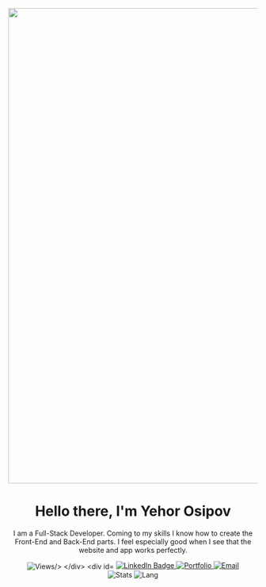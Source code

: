 <div id="logo" align="center">
    <img src="https://www.dropbox.com/scl/fi/87xs4y6r8xkkaop6a9sur/80s-synthwave-aesthetic-cover-5uac1oe9a997n5g7.jpg?rlkey=2ybebnpccuv18hhv4nzm7kx9j&raw=1" width="960" />  
</div>

<div id="header" align="center">
  <h1>Hello there, I'm Yehor Osipov</h1>
  <p>I am a Full-Stack Developer. Coming to my skills I know how to create the Front-End and Back-End parts. I feel especially good when I see that the website and app works perfectly.</p>
  <img src="https://visitcount.itsvg.in/api?id=DeadNord&label=Profile%20Views&color=12&icon=5&pretty=true" alt="Views/>
</div> 

<div id="badges" align="center">
  <a href="https://www.linkedin.com/in/yegor-osipov-eod/">
    <img src="https://img.shields.io/badge/-LinkedIn-blue?style=flat&logo=Linkedin&logoColor=white" alt="LinkedIn Badge"/>
  </a>
<a href="https://eod-portfolio.netlify.app/">
    <img src="https://img.shields.io/badge/Portfolio-grey?style=flat&logo=readme" alt="Portfolio"/>
  </a>
    <a href="mailto:eosipopo@gmail.com">
    <img src="https://img.shields.io/badge/-Gmail-c14438?style=flat&logo=Gmail&logoColor=white" alt="Email"/>
  </a>
</div>

<div id="charts" align="center">
<img src="https://github-readme-stats.vercel.app/api/top-langs/?username=deadnord&layout=pie&langs_count=21&theme=tokyonight&hide_progress=false" alt="Stats"/>
<img src="https://github-readme-stats.vercel.app/api?username=deadnord&theme=transparent&show_icons=true" alt="Lang"/>
</div>

